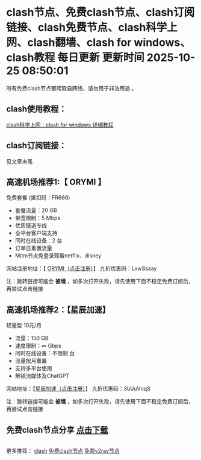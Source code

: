 # clash节点、免费clash节点、clash订阅链接、clash免费节点、clash科学上网、clash翻墙、clash for windows、clash教程 每日更新  更新时间 2025-10-25 08:50:01  
所有免费clash节点都爬取自网络，请勿用于非法用途 。

## clash使用教程：

<a href="https://clashforwindows100.com/" target="_blank">clash科学上网：clash for windows 详细教程</a>

## clash订阅链接：
见文章末尾
## 高速机场推荐1:【 ORYMI 】

免费套餐 (抵扣码：FR666)

- 套餐流量：20 GB
- 带宽限制：5 Mbps
- 优质隧道专线
- 全平台客户端支持
- 同时在线设备：2 台
- 订单日重置流量
- Mitm节点免登录观看netflix、disney

网站注册地址：【 [ORYMI（点击注册）](https://orymi.net/#/register?code=rDsEp8Hf)】 九折优惠码：LxwSsaay

注：跳转链接可能会 **被墙** ，如多次打开失败，请先使用下面不稳定免费订阅后，再尝试点击链接

## 高速机场推荐2：【星辰加速】

轻量型  10元/月

- 流量：150 GB
- 速度限制：∞ Gbps
- 同时在线设备：不限制 台
- 流量按月重置
- 支持多平台使用
- 解锁流媒体及ChatGPT

网站地址：【[星辰加速（点击注册）](https://starlinkboost.com/#/register?code=9kfk8enH)】 九折优惠码：3UJuVnqS

注：跳转链接可能会 **被墙** ，如多次打开失败，请先使用下面不稳定免费订阅后，再尝试点击链接
## 免费clash节点分享  <a href="https://github.com/free-nodes/clashfree/blob/main/clash.yml" target="_blank">点击下载</a>
```  

```
更多推荐：  [clash](https://github.com/clashbk/clash)  <a href="https://clashgithub.com" target="_blank">免费clash节点</a>   <a href="https://github.com/free-nodes/v2rayfree" target="_blank">免费v2ray节点</a> 
